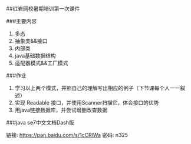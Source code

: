 ##红岩网校暑期培训第一次课件

###主要内容
1. 多态
2. 抽象类&&接口
3. 内部类
4. java基础数据结构
5. 适配器模式&&工厂模式

###作业
1. 学习以上两个模式，并照自己的理解写出相应的例子（下节课每个人一一叙述）
2. 实现 Readable 接口，并使用Scanner扫描它，体会接口的优势
3. 用java链接数据库，并尝试增删改查数据

###java se7中文文档Dash版

链接: https://pan.baidu.com/s/1cCRlWa 密码: n325
